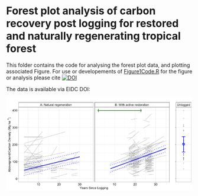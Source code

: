 # Forest plot analysis of carbon recovery post logging for restored and naturally regenerating tropical forest

This folder contains the code for analysing the forest plot data, and plotting associated Figure. For use or developements of [Figure1Code.R](https://raw.githubusercontent.com/PhilipsonChristopher/CarbonRecovery/master/Fig1/Figure1Code.R) for the figure or analysis please cite [![DOI](https://zenodo.org/badge/266838510.svg)](https://zenodo.org/badge/latestdoi/266838510)

The data is available via EIDC DOI:

![Fig 1](https://raw.githubusercontent.com/PhilipsonChristopher/CarbonRecovery/master/Fig1/Fig1.tiff)



